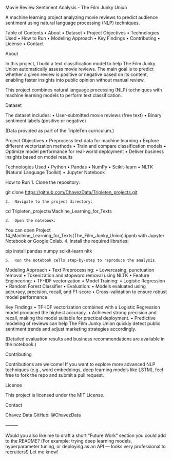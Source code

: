 Movie Review Sentiment Analysis - The Film Junky Union

A machine learning project analyzing movie reviews to predict audience sentiment using natural language processing (NLP) techniques.

Table of Contents
	•	About
	•	Dataset
	•	Project Objectives
	•	Technologies Used
	•	How to Run
	•	Modeling Approach
	•	Key Findings
	•	Contributing
	•	License
	•	Contact

About

In this project, I build a text classification model to help The Film Junky Union automatically assess movie reviews.
The main goal is to predict whether a given review is positive or negative based on its content, enabling faster insights into public opinion without manual review.

This project combines natural language processing (NLP) techniques with machine learning models to perform text classification.

Dataset

The dataset includes:
	•	User-submitted movie reviews (free text)
	•	Binary sentiment labels (positive or negative)

(Data provided as part of the TripleTen curriculum.)

Project Objectives
	•	Preprocess text data for machine learning
	•	Explore different vectorization methods
	•	Train and compare classification models
	•	Optimize model performance for real-world deployment
	•	Deliver business insights based on model results

Technologies Used
	•	Python
	•	Pandas
	•	NumPy
	•	Scikit-learn
	•	NLTK (Natural Language Toolkit)
	•	Jupyter Notebook

How to Run
	1.	Clone the repository:

git clone https://github.com/ChavezData/Tripleten_projects.git

	2.	Navigate to the project directory:

cd Tripleten_projects/Machine_Learning_for_Texts

	3.	Open the notebook:

You can open Project 14_Machine_Learning_for_Texts(The_Film_Junky_Union).ipynb with Jupyter Notebook or Google Colab.
	4.	Install the required libraries:

pip install pandas numpy scikit-learn nltk

	5.	Run the notebook cells step-by-step to reproduce the analysis.

Modeling Approach
	•	Text Preprocessing:
	•	Lowercasing, punctuation removal
	•	Tokenization and stopword removal using NLTK
	•	Feature Engineering:
	•	TF-IDF vectorization
	•	Model Training:
	•	Logistic Regression
	•	Random Forest Classifier
	•	Evaluation:
	•	Models evaluated using accuracy, precision, recall, and F1-score
	•	Cross-validation to ensure robust model performance

Key Findings
	•	TF-IDF vectorization combined with a Logistic Regression model produced the highest accuracy.
	•	Achieved strong precision and recall, making the model suitable for practical deployment.
	•	Predictive modeling of reviews can help The Film Junky Union quickly detect public sentiment trends and adjust marketing strategies accordingly.

(Detailed evaluation results and business recommendations are available in the notebook.)

Contributing

Contributions are welcome!
If you want to explore more advanced NLP techniques (e.g., word embeddings, deep learning models like LSTM), feel free to fork the repo and submit a pull request.

License

This project is licensed under the MIT License.

Contact

Chavez Data
GitHub: @ChavezData

⸻

Would you also like me to draft a short “Future Work” section you could add to the README?
(For example: trying deep learning models, hyperparameter tuning, or deploying as an API — looks very professional to recruiters!)
Let me know!
